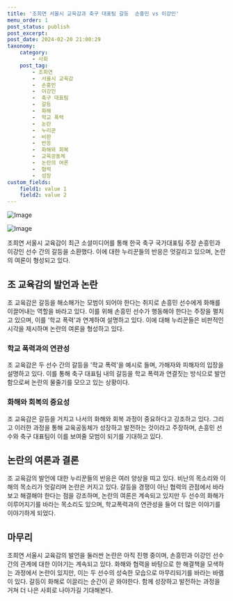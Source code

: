 ```yaml
---
title: '조희연 서울시 교육감과 축구 대표팀 갈등  손흥민 vs 이강인'
menu_order: 1
post_status: publish
post_excerpt: 
post_date: 2024-02-20 21:00:29
taxonomy:
    category:
        - 사회
    post_tag:
        - 조희연
        -  서울시 교육감
        -  손흥민
        -  이강인
        -  축구 대표팀
        -  갈등
        -  화해
        -  학교 폭력
        -  논란
        -  누리꾼
        -  비판
        -  반응
        -  화해와 회복
        -  교육공동체
        -  논란의 여론
        -  협력
        -  성장
custom_fields:
    field1: value 1
    field2: value 2
---
```


![Image](https://imgnews.pstatic.net/image/029/2024/02/19/0002856177_001_20240219195303360.jpg?type=w647)

![Image](https://imgnews.pstatic.net/image/029/2024/02/19/0002856177_002_20240219195303369.jpg?type=w647)

조희연 서울시 교육감이 최근 소셜미디어를 통해 한국 축구 국가대표팀 주장 손흥민과 이강인 선수 간의 갈등을 소환했다. 이에 대한 누리꾼들의 반응은 엇갈리고 있으며, 논란의 여론이 형성되고 있다. 
## 조 교육감의 발언과 논란 
조 교육감은 갈등을 해소해가는 모범이 되어야 한다는 취지로 손흥민 선수에게 화해를 이끌어내는 역할을 바라고 있다. 이를 위해 손흥민 선수가 행동해야 한다는 주장을 펼치고 있으며, 이를 '학교 폭력'과 연계하여 설명하고 있다. 이에 대해 누리꾼들은 비판적인 시각을 제시하며 논란의 여론을 형성하고 있다. 
### 학교 폭력과의 연관성 
조 교육감은 두 선수 간의 갈등을 '학교 폭력'을 예시로 들며, 가해자와 피해자의 입장을 설명하고 있다. 이를 통해 축구 대표팀 내의 갈등을 학교 폭력과 연결짓는 방식으로 발언함으로써 논란의 물줄기를 모으고 있는 상황이다. 
### 화해와 회복의 중요성 
조 교육감은 갈등을 거치고 나서의 화해와 회복 과정이 중요하다고 강조하고 있다. 그리고 이러한 과정을 통해 교육공동체가 성장하고 발전하는 것이라고 주장하며, 손흥민 선수와 축구 대표팀이 이를 보여줄 모범이 되기를 기대하고 있다. 
## 논란의 여론과 결론 
조 교육감의 발언에 대한 누리꾼들의 반응은 여러 양상을 띠고 있다. 비난의 목소리와 이해의 목소리가 엇갈리며 논란은 커지고 있다. 갈등을 경쟁이 아닌 협력의 관점에서 바라보고 해결해야 한다는 점을 강조하며, 논란의 여론은 계속되고 있지만 두 선수의 화해가 이루어지기를 바라는 목소리도 있으며, 학교폭력과의 연관성을 들어 더 많은 이야기를 이야기하게 되었다. 
## 마무리 
조희연 서울시 교육감의 발언을 둘러싼 논란은 아직 진행 중이며, 손흥민과 이강인 선수 간의 관계에 대한 이야기는 계속되고 있다. 화해와 협력을 바탕으로 한 해결책을 모색하는 과정에서 논란이 있지만, 이는 두 선수의 성숙한 모습으로 마무리되기를 바라는 바램이 있다. 갈등이 화해로 이끌리는 순간이 곧 와야한다. 함께 성장하고 발전하는 과정을 거쳐 더 나은 사회로 나아가길 기대해본다.
